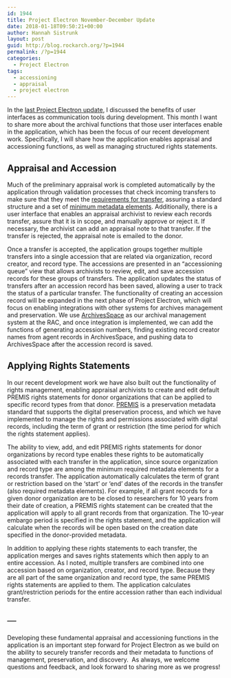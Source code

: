 ```yaml
---
id: 1944
title: Project Electron November-December Update
date: 2018-01-18T09:50:21+00:00
author: Hannah Sistrunk
layout: post
guid: http://blog.rockarch.org/?p=1944
permalink: /?p=1944
categories:
  - Project Electron
tags:
  - accessioning
  - appraisal
  - project electron
---
```

<span style="font-weight: 400;">In the </span>[<span style="font-weight: 400;">last Project Electron update</span>](http://blog.rockarch.org/?p=1923)<span style="font-weight: 400;">, I discussed the benefits of user interfaces as communication tools during development. This month I want to share more about the archival functions that those user interfaces enable in the application, which has been the focus of our recent development work. Specifically, I will share how the application enables appraisal and accessioning functions, as well as managing structured rights statements.</span>

<!--more-->

## **Appraisal and Accession**

<span style="font-weight: 400;">Much of the preliminary appraisal work is completed automatically by the application through validation processes that check incoming transfers to make sure that they meet the </span>[<span style="font-weight: 400;">requirements for transfer</span>](https://github.com/RockefellerArchiveCenter/project_electron/blob/master/transfer/requirements.md)<span style="font-weight: 400;">, assuring a standard structure and a set of </span>[<span style="font-weight: 400;">minimum metadata elements</span>](https://github.com/RockefellerArchiveCenter/project_electron/blob/master/transfer/bagit-specification.md)<span style="font-weight: 400;">. Additionally, there is a user interface that enables an appraisal archivist to review each records transfer, assure that it is in scope, and manually approve or reject it. If necessary, the archivist can add an appraisal note to that transfer. If the transfer is rejected, the appraisal note is emailed to the donor. </span>

<span style="font-weight: 400;">Once a transfer is accepted, the application groups together multiple transfers into a single accession that are related via organization, record creator, and record type. The accessions are presented in an “accessioning queue” view that allows archivists to review, edit, and save accession records for these groups of transfers. The application updates the status of transfers after an accession record has been saved, allowing a user to track the status of a particular transfer. The functionality of creating an accession record will be expanded in the next phase of Project Electron, which will focus on enabling integrations with other systems for archives management and preservation. We use </span>[<span style="font-weight: 400;">ArchivesSpace</span>](http://archivesspace.org/) <span style="font-weight: 400;">as our archival management system at the RAC, and once integration is implemented, we can add the functions of generating accession numbers, finding existing record creator names from agent records in ArchivesSpace, and pushing data to ArchivesSpace after the accession record is saved.</span>

## **Applying Rights Statements**

<span style="font-weight: 400;">In our recent development work we have also built out the functionality of rights management, enabling appraisal archivists to create and edit default PREMIS rights statements for donor organizations that can be applied to specific record types from that donor. </span>[<span style="font-weight: 400;">PREMIS</span>](https://www.loc.gov/standards/premis/understanding-premis-rev2017.pdf) <span style="font-weight: 400;">is a preservation metadata standard that supports the digital preservation process, and which we have implemented to manage the rights and permissions associated with digital records, including the term of grant or restriction (the time period for which the rights statement applies). </span>

<span style="font-weight: 400;">The ability to view, add, and edit PREMIS rights statements for donor organizations by record type enables these rights to be automatically associated with each transfer in the application, since source organization and record type are among the minimum required metadata elements for a records transfer. The application automatically calculates the term of grant or restriction based on the ‘start’ or ‘end’ dates of the records in the transfer (also required metadata elements). For example, if all grant records for a given donor organization are to be closed to researchers for 10 years from their date of creation, a PREMIS rights statement can be created that the application will apply to all grant records from that organization. The 10-year embargo period is specified in the rights statement, and the application will calculate when the records will be open based on the creation date specified in the donor-provided metadata.</span>

<span style="font-weight: 400;">In addition to applying these rights statements to each transfer, the application merges and saves rights statements which then apply to an entire accession</span><span style="font-weight: 400;">. </span><span style="font-weight: 400;">As I noted, multiple transfers are combined into one accession based on organization, creator, and record type. Because they are all part of the same organization and record type, the same PREMIS rights statements are applied to them. The application calculates grant/restriction periods for the entire accession rather than each individual transfer.</span>

## <span style="font-weight: 400;">&#8212;</span>

<span style="font-weight: 400;">Developing these fundamental appraisal and accessioning functions in the application is an important step forward for Project Electron as we build on the ability to securely transfer records and their metadata to functions of management, preservation, and discovery.  As always, we welcome questions and feedback, and look forward to sharing more as we progress!</span>